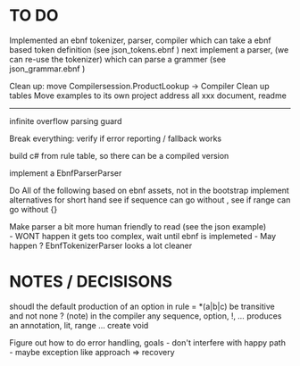 TO DO
=====

Implemented an ebnf tokenizer, parser, compiler which can take a ebnf based token definition (see json_tokens.ebnf )
next implement a parser, (we can re-use the tokenizer) which can parse a grammer (see json_grammar.ebnf )

Clean up:
	move Compilersession.ProductLookup -> Compiler
	Clean up tables
	Move examples to its own project
	address all xxx
	document, readme


---

infinite overflow parsing guard

Break everything:
	verify if error reporting / fallback works

build c# from rule table, so there can be a compiled version


implement a EbnfParserParser

Do All of the following based on ebnf assets, not in the bootstrap
	implement alternatives for short hand
	see if sequence can go without ,
	see if range can go without {}


Make parser a bit more human friendly to read (see the json example)  
	- WONT happen it gets too complex, wait until ebnf is implemeted
	- May happen ? EbnfTokenizerParser looks a lot cleaner


 
NOTES / DECISISONS
=================

shoudl the default production of an option in rule = *(a|b|c) be transitive and not none ?
	(note) in the compiler any sequence, option, !, *...* produces an annotation, lit, range ... create void


Figure out how to do error handling, goals
	- don't interfere with happy path
	- maybe exception like approach
	=> recovery


